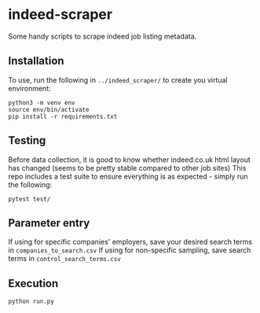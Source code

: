 # indeed-scraper
Some handy scripts to scrape indeed job listing metadata.

## Installation
To use, run the following in `../indeed_scraper/` to create you virtual environment:
```
python3 -m venv env
source env/bin/activate
pip install -r requirements.txt
```
## Testing
Before data collection, it is good to know whether indeed.co.uk html layout has changed (seems to be pretty stable compared to other job sites)
This repo includes a test suite to ensure everything is as expected - simply run the following:
```
pytest test/
```
## Parameter entry
If using for specific companies' employers, save your desired search terms in `companies_to_search.csv`
If using for non-specific sampling, save search terms in `control_search_terms.csv`

## Execution
```
python run.py
```

